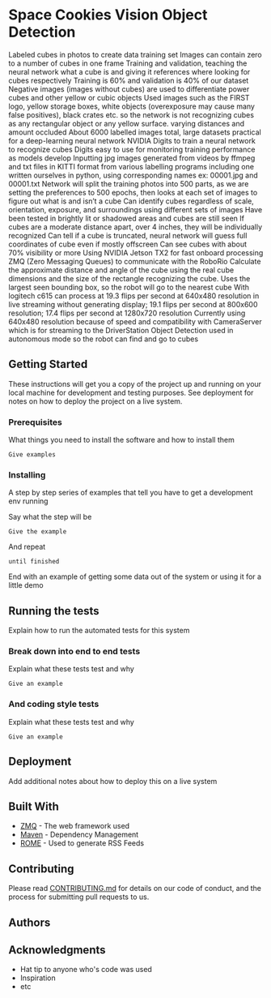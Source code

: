 # Space Cookies Vision Object Detection 

Labeled cubes in photos to create data training set
Images can contain zero to a number of cubes in one frame
Training and validation, teaching the neural network what a cube is and giving it references where looking for cubes respectively
Training is 60% and validation is 40% of our dataset
Negative images (images without cubes) are used to differentiate power cubes and other yellow or cubic objects
Used images such as the FIRST logo, yellow storage boxes, white objects (overexposure may cause many false positives), black crates etc.  so the network is not recognizing cubes as any rectangular object or any yellow surface.
varying distances and amount occluded
About 6000 labelled images total, large datasets practical for a deep-learning neural network
NVIDIA Digits to train a neural network to recognize cubes
Digits easy to use for monitoring training performance as models develop
Inputting jpg images generated from videos by ffmpeg and txt files in KITTI format from various labelling programs including one written ourselves in python, using corresponding names ex: 00001.jpg and 00001.txt
Network will split the training photos into 500 parts, as we are setting the preferences to 500 epochs, then looks at each set of images to figure out what is and isn’t a cube
Can identify cubes regardless of scale, orientation, exposure, and surroundings using different sets of images
Have been tested in brightly lit or shadowed areas and cubes are still seen
If cubes are a moderate distance apart, over 4 inches, they will be individually recognized
Can tell if a cube is truncated, neural network will guess full coordinates of cube even if mostly offscreen
Can see cubes with about 70% visibility or more
Using NVIDIA Jetson TX2 for fast onboard processing
ZMQ (Zero Messaging Queues) to communicate with the RoboRio
Calculate the approximate distance and angle of the cube using the real cube dimensions and the size of the rectangle recognizing the cube.
Uses the largest seen bounding box, so the robot will go to the nearest cube
With logitech c615 can process at 19.3 flips per second at 640x480 resolution in live streaming without generating display; 19.1 flips per second at 800x600 resolution; 17.4 flips per second at 1280x720 resolution
Currently using 640x480 resolution because of speed and compatibility with CameraServer which is for streaming to the DriverStation
Object Detection used in autonomous mode so the robot can find and go to cubes


## Getting Started

These instructions will get you a copy of the project up and running on your local machine for development and testing purposes. See deployment for notes on how to deploy the project on a live system.

### Prerequisites

What things you need to install the software and how to install them

```
Give examples
```

### Installing

A step by step series of examples that tell you have to get a development env running

Say what the step will be

```
Give the example
```

And repeat

```
until finished
```

End with an example of getting some data out of the system or using it for a little demo

## Running the tests

Explain how to run the automated tests for this system

### Break down into end to end tests

Explain what these tests test and why

```
Give an example
```

### And coding style tests

Explain what these tests test and why

```
Give an example
```

## Deployment

Add additional notes about how to deploy this on a live system

## Built With

* [ZMQ](http://www.dropwizard.io/1.0.2/docs/) - The web framework used
* [Maven](https://maven.apache.org/) - Dependency Management
* [ROME](https://rometools.github.io/rome/) - Used to generate RSS Feeds

## Contributing

Please read [CONTRIBUTING.md](https://gist.github.com/PurpleBooth/b24679402957c63ec426) for details on our code of conduct, and the process for submitting pull requests to us.

## Authors

## Acknowledgments

* Hat tip to anyone who's code was used
* Inspiration
* etc

